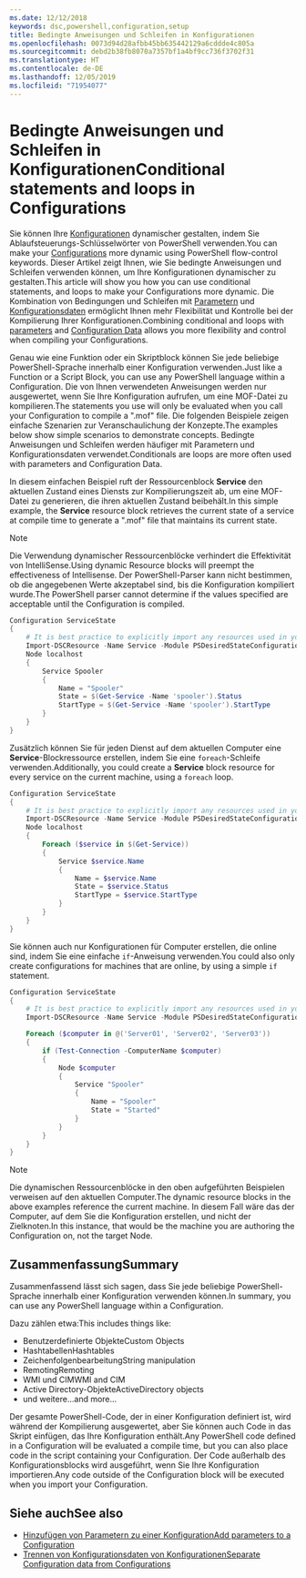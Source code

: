 ```yaml
---
ms.date: 12/12/2018
keywords: dsc,powershell,configuration,setup
title: Bedingte Anweisungen und Schleifen in Konfigurationen
ms.openlocfilehash: 0073d94d28afbb45bb635442129a6cddde4c805a
ms.sourcegitcommit: debd2b38fb8070a7357bf1a4bf9cc736f3702f31
ms.translationtype: HT
ms.contentlocale: de-DE
ms.lasthandoff: 12/05/2019
ms.locfileid: "71954077"
---
```

# <a name="conditional-statements-and-loops-in-configurations"></a><span data-ttu-id="b8ddc-103">Bedingte Anweisungen und Schleifen in Konfigurationen</span><span class="sxs-lookup"><span data-stu-id="b8ddc-103">Conditional statements and loops in Configurations</span></span>

<span data-ttu-id="b8ddc-104">Sie können Ihre [Konfigurationen](configurations.md) dynamischer gestalten, indem Sie Ablaufsteuerungs-Schlüsselwörter von PowerShell verwenden.</span><span class="sxs-lookup"><span data-stu-id="b8ddc-104">You can make your [Configurations](configurations.md) more dynamic using PowerShell flow-control keywords.</span></span> <span data-ttu-id="b8ddc-105">Dieser Artikel zeigt Ihnen, wie Sie bedingte Anweisungen und Schleifen verwenden können, um Ihre Konfigurationen dynamischer zu gestalten.</span><span class="sxs-lookup"><span data-stu-id="b8ddc-105">This article will show you how you can use conditional statements, and loops to make your Configurations more dynamic.</span></span> <span data-ttu-id="b8ddc-106">Die Kombination von Bedingungen und Schleifen mit [Parametern](add-parameters-to-a-configuration.md) und [Konfigurationsdaten](configData.md) ermöglicht Ihnen mehr Flexibilität und Kontrolle bei der Kompilierung Ihrer Konfigurationen.</span><span class="sxs-lookup"><span data-stu-id="b8ddc-106">Combining conditional and loops with [parameters](add-parameters-to-a-configuration.md) and [Configuration Data](configData.md) allows you more flexibility and control when compiling your Configurations.</span></span>

<span data-ttu-id="b8ddc-107">Genau wie eine Funktion oder ein Skriptblock können Sie jede beliebige PowerShell-Sprache innerhalb einer Konfiguration verwenden.</span><span class="sxs-lookup"><span data-stu-id="b8ddc-107">Just like a Function or a Script Block, you can use any PowerShell language within a Configuration.</span></span> <span data-ttu-id="b8ddc-108">Die von Ihnen verwendeten Anweisungen werden nur ausgewertet, wenn Sie Ihre Konfiguration aufrufen, um eine MOF-Datei zu kompilieren.</span><span class="sxs-lookup"><span data-stu-id="b8ddc-108">The statements you use will only be evaluated when you call your Configuration to compile a ".mof" file.</span></span> <span data-ttu-id="b8ddc-109">Die folgenden Beispiele zeigen einfache Szenarien zur Veranschaulichung der Konzepte.</span><span class="sxs-lookup"><span data-stu-id="b8ddc-109">The examples below show simple scenarios to demonstrate concepts.</span></span> <span data-ttu-id="b8ddc-110">Bedingte Anweisungen und Schleifen werden häufiger mit Parametern und Konfigurationsdaten verwendet.</span><span class="sxs-lookup"><span data-stu-id="b8ddc-110">Conditionals are loops are more often used with parameters and Configuration Data.</span></span>

<span data-ttu-id="b8ddc-111">In diesem einfachen Beispiel ruft der Ressourcenblock **Service** den aktuellen Zustand eines Diensts zur Kompilierungszeit ab, um eine MOF-Datei zu generieren, die ihren aktuellen Zustand beibehält.</span><span class="sxs-lookup"><span data-stu-id="b8ddc-111">In this simple example, the **Service** resource block retrieves the current state of a service at compile time to generate a ".mof" file that maintains its current state.</span></span>

> [!NOTE]
> <span data-ttu-id="b8ddc-112">Die Verwendung dynamischer Ressourcenblöcke verhindert die Effektivität von IntelliSense.</span><span class="sxs-lookup"><span data-stu-id="b8ddc-112">Using dynamic Resource blocks will preempt the effectiveness of Intellisense.</span></span> <span data-ttu-id="b8ddc-113">Der PowerShell-Parser kann nicht bestimmen, ob die angegebenen Werte akzeptabel sind, bis die Konfiguration kompiliert wurde.</span><span class="sxs-lookup"><span data-stu-id="b8ddc-113">The PowerShell parser cannot determine if the values specified are acceptable until the Configuration is compiled.</span></span>

```powershell
Configuration ServiceState
{
    # It is best practice to explicitly import any resources used in your Configurations.
    Import-DSCResource -Name Service -Module PSDesiredStateConfiguration
    Node localhost
    {
        Service Spooler
        {
            Name = "Spooler"
            State = $(Get-Service -Name 'spooler').Status
            StartType = $(Get-Service -Name 'spooler').StartType
        }
    }
}
```

<span data-ttu-id="b8ddc-114">Zusätzlich können Sie für jeden Dienst auf dem aktuellen Computer eine **Service**-Blockressource erstellen, indem Sie eine `foreach`-Schleife verwenden.</span><span class="sxs-lookup"><span data-stu-id="b8ddc-114">Additionally, you could create a **Service** block resource for every service on the current machine, using a `foreach` loop.</span></span>

```powershell
Configuration ServiceState
{
    # It is best practice to explicitly import any resources used in your Configurations.
    Import-DSCResource -Name Service -Module PSDesiredStateConfiguration
    Node localhost
    {
        Foreach ($service in $(Get-Service))
        {
            Service $service.Name
            {
                Name = $service.Name
                State = $service.Status
                StartType = $service.StartType
            }
        }
    }
}
```

<span data-ttu-id="b8ddc-115">Sie können auch nur Konfigurationen für Computer erstellen, die online sind, indem Sie eine einfache `if`-Anweisung verwenden.</span><span class="sxs-lookup"><span data-stu-id="b8ddc-115">You could also only create configurations for machines that are online, by using a simple `if` statement.</span></span>

```powershell
Configuration ServiceState
{
    # It is best practice to explicitly import any resources used in your Configurations.
    Import-DSCResource -Name Service -Module PSDesiredStateConfiguration

    Foreach ($computer in @('Server01', 'Server02', 'Server03'))
    {
        if (Test-Connection -ComputerName $computer)
        {
            Node $computer
            {
                Service "Spooler"
                {
                    Name = "Spooler"
                    State = "Started"
                }
            }
        }
    }
}
```

> [!NOTE]
> <span data-ttu-id="b8ddc-116">Die dynamischen Ressourcenblöcke in den oben aufgeführten Beispielen verweisen auf den aktuellen Computer.</span><span class="sxs-lookup"><span data-stu-id="b8ddc-116">The dynamic resource blocks in the above examples reference the current machine.</span></span> <span data-ttu-id="b8ddc-117">In diesem Fall wäre das der Computer, auf dem Sie die Konfiguration erstellen, und nicht der Zielknoten.</span><span class="sxs-lookup"><span data-stu-id="b8ddc-117">In this instance, that would be the machine you are authoring the Configuration on, not the target Node.</span></span>

<!---
Mention Get-DSCConfigurationFromSystem
-->

## <a name="summary"></a><span data-ttu-id="b8ddc-118">Zusammenfassung</span><span class="sxs-lookup"><span data-stu-id="b8ddc-118">Summary</span></span>

<span data-ttu-id="b8ddc-119">Zusammenfassend lässt sich sagen, dass Sie jede beliebige PowerShell-Sprache innerhalb einer Konfiguration verwenden können.</span><span class="sxs-lookup"><span data-stu-id="b8ddc-119">In summary, you can use any PowerShell language within a Configuration.</span></span>

<span data-ttu-id="b8ddc-120">Dazu zählen etwa:</span><span class="sxs-lookup"><span data-stu-id="b8ddc-120">This includes things like:</span></span>

- <span data-ttu-id="b8ddc-121">Benutzerdefinierte Objekte</span><span class="sxs-lookup"><span data-stu-id="b8ddc-121">Custom Objects</span></span>
- <span data-ttu-id="b8ddc-122">Hashtabellen</span><span class="sxs-lookup"><span data-stu-id="b8ddc-122">Hashtables</span></span>
- <span data-ttu-id="b8ddc-123">Zeichenfolgenbearbeitung</span><span class="sxs-lookup"><span data-stu-id="b8ddc-123">String manipulation</span></span>
- <span data-ttu-id="b8ddc-124">Remoting</span><span class="sxs-lookup"><span data-stu-id="b8ddc-124">Remoting</span></span>
- <span data-ttu-id="b8ddc-125">WMI und CIM</span><span class="sxs-lookup"><span data-stu-id="b8ddc-125">WMI and CIM</span></span>
- <span data-ttu-id="b8ddc-126">Active Directory-Objekte</span><span class="sxs-lookup"><span data-stu-id="b8ddc-126">ActiveDirectory objects</span></span>
- <span data-ttu-id="b8ddc-127">und weitere...</span><span class="sxs-lookup"><span data-stu-id="b8ddc-127">and more...</span></span>

<span data-ttu-id="b8ddc-128">Der gesamte PowerShell-Code, der in einer Konfiguration definiert ist, wird während der Kompilierung ausgewertet, aber Sie können auch Code in das Skript einfügen, das Ihre Konfiguration enthält.</span><span class="sxs-lookup"><span data-stu-id="b8ddc-128">Any PowerShell code defined in a Configuration will be evaluated a compile time, but you can also place code in the script containing your Configuration.</span></span> <span data-ttu-id="b8ddc-129">Der Code außerhalb des Konfigurationsblocks wird ausgeführt, wenn Sie Ihre Konfiguration importieren.</span><span class="sxs-lookup"><span data-stu-id="b8ddc-129">Any code outside of the Configuration block will be executed when you import your Configuration.</span></span>

## <a name="see-also"></a><span data-ttu-id="b8ddc-130">Siehe auch</span><span class="sxs-lookup"><span data-stu-id="b8ddc-130">See also</span></span>

- [<span data-ttu-id="b8ddc-131">Hinzufügen von Parametern zu einer Konfiguration</span><span class="sxs-lookup"><span data-stu-id="b8ddc-131">Add parameters to a Configuration</span></span>](add-parameters-to-a-configuration.md)
- [<span data-ttu-id="b8ddc-132">Trennen von Konfigurationsdaten von Konfigurationen</span><span class="sxs-lookup"><span data-stu-id="b8ddc-132">Separate Configuration data from Configurations</span></span>](configData.md)

